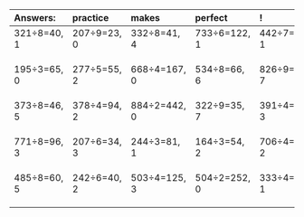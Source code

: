| Answers: | practice | makes | perfect | ! |
| :--- | :--- | :--- | :--- | :--- |
| 321÷8=40, 1 | 207÷9=23, 0 | 332÷8=41, 4 | 733÷6=122, 1 | 442÷7=63, 1 | 
|   |   |   |   |   | 
|   |   |   |   |   | 
|   |   |   |   |   | 
| 195÷3=65, 0 | 277÷5=55, 2 | 668÷4=167, 0 | 534÷8=66, 6 | 826÷9=91, 7 | 
|   |   |   |   |   | 
|   |   |   |   |   | 
|   |   |   |   |   | 
| 373÷8=46, 5 | 378÷4=94, 2 | 884÷2=442, 0 | 322÷9=35, 7 | 391÷4=97, 3 | 
|   |   |   |   |   | 
|   |   |   |   |   | 
|   |   |   |   |   | 
| 771÷8=96, 3 | 207÷6=34, 3 | 244÷3=81, 1 | 164÷3=54, 2 | 706÷4=176, 2 | 
|   |   |   |   |   | 
|   |   |   |   |   | 
|   |   |   |   |   | 
| 485÷8=60, 5 | 242÷6=40, 2 | 503÷4=125, 3 | 504÷2=252, 0 | 333÷4=83, 1 | 
|   |   |   |   |   | 
|   |   |   |   |   | 
|   |   |   |   |   | 
